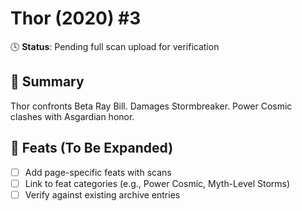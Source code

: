 # Thor (2020) #3

🕓 **Status**: Pending full scan upload for verification


## 📖 Summary
Thor confronts Beta Ray Bill. Damages Stormbreaker. Power Cosmic clashes with Asgardian honor.

## 🔹 Feats (To Be Expanded)
- [ ] Add page-specific feats with scans
- [ ] Link to feat categories (e.g., Power Cosmic, Myth-Level Storms)
- [ ] Verify against existing archive entries